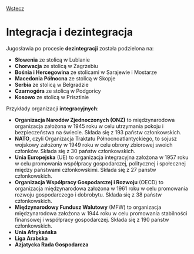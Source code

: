 [Wstecz](../geografia.md)

# Integracja i dezintegracja

Jugosławia po procesie **dezintegracji** została podzielona na:

-   **Słowenia** ze stolicą w Lublanie
-   **Chorwacja** ze stolicą w Zagrzebiu
-   **Bośnia i Hercegowina** ze stolicami w Sarajewie i Mostarze
-   **Macedonia Północna** ze stolicą w Skopje
-   **Serbia** ze stolicą w Belgradzie
-   **Czarnogóra** ze stolicą w Podgoricy
-   **Kosowo** ze stolicą w Prisztinie

Przykłady organizacji **integracyjnych**:

-   **Organizacja Narodów Zjednoczonych (ONZ)** to międzynarodowa organizacja założona w 1945 roku w celu utrzymania pokoju i bezpieczeństwa na świecie. Składa się z 193 państw członkowskich.
-   **NATO**, czyli Organizacja Traktatu Północnoatlantyckiego, to sojusz wojskowy założony w 1949 roku w celu obrony zbiorowej swoich członków. Składa się z 30 państw członkowskich.
-   **Unia Europejska** (UE) to organizacja integracyjna założona w 1957 roku w celu promowania współpracy gospodarczej, politycznej i społecznej między państwami członkowskimi. Składa się z 27 państw członkowskich.
-   **Organizacja Współpracy Gospodarczej i Rozwoju** (OECD) to organizacja międzynarodowa założona w 1961 roku w celu promowania rozwoju gospodarczego i dobrobytu. Składa się z 38 państw członkowskich.
-   **Międzynarodowy Fundusz Walutowy** (MFW) to organizacja międzynarodowa założona w 1944 roku w celu promowania stabilności finansowej i współpracy gospodarczej. Składa się z 190 państw członkowskich.
-   **Unia Afrykańska**
-   **Liga Arabska**
-   **Azjatycka Rada Gospodarcza**
